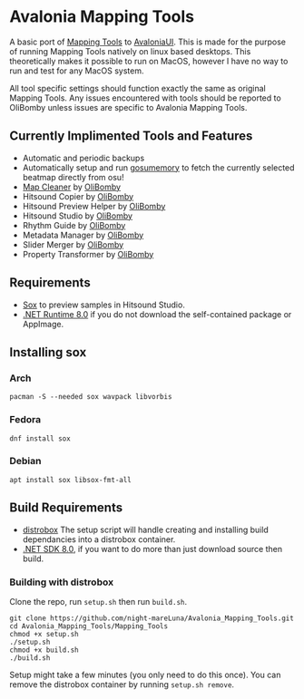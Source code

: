 # Avalonia Mapping Tools 

A basic port of [Mapping Tools](https://github.com/OliBomby/Mapping_Tools) to [AvaloniaUI](https://www.avaloniaui.net/).
This is made for the purpose of running Mapping Tools natively on linux based desktops. This theoretically makes it possible to run on MacOS, however I have no way to run and test for any MacOS system.

All tool specific settings should function exactly the same as original Mapping Tools. Any issues encountered with tools should be reported to OliBomby unless issues are specific to Avalonia Mapping Tools.

## Currently Implimented Tools and Features
- Automatic and periodic backups
- Automatically setup and run [gosumemory](https://github.com/l3lackShark/gosumemory) to fetch the currently selected beatmap directly from osu!
- [Map Cleaner](https://github.com/OliBomby/Map-Cleaner) by [OliBomby](https://github.com/OliBomby)
- Hitsound Copier by [OliBomby](https://github.com/OliBomby)
- Hitsound Preview Helper by [OliBomby](https://github.com/OliBomby) 
- Hitsound Studio by [OliBomby](https://github.com/OliBomby) 
- Rhythm Guide by [OliBomby](https://github.com/OliBomby) 
- Metadata Manager by [OliBomby](https://github.com/OliBomby) 
- Slider Merger by [OliBomby](https://github.com/OliBomby)
- Property Transformer by [OliBomby](https://github.com/OliBomby)


## Requirements
- [Sox](https://github.com/chirlu/sox) to preview samples in Hitsound Studio.
- [.NET Runtime 8.0](https://dotnet.microsoft.com/en-us/download/dotnet/8.0) if you do not download the self-contained package or AppImage.

## Installing sox
### Arch
`pacman -S --needed sox wavpack libvorbis`
### Fedora
`dnf install sox`
### Debian
`apt install sox libsox-fmt-all`

## Build Requirements
- [distrobox](https://github.com/89luca89/distrobox)
The setup script will handle creating and installing build dependancies into a distrobox container.
- [.NET SDK 8.0](https://dotnet.microsoft.com/en-us/download/dotnet/8.0), if you want to do more than just download source then build.

### Building with distrobox
Clone the repo, run ``setup.sh`` then run ``build.sh``.
```
git clone https://github.com/night-mareLuna/Avalonia_Mapping_Tools.git
cd Avalonia_Mapping_Tools/Mapping_Tools
chmod +x setup.sh
./setup.sh
chmod +x build.sh
./build.sh
```
Setup might take a few minutes (you only need to do this once). You can remove the distrobox container by running ``setup.sh remove``.

